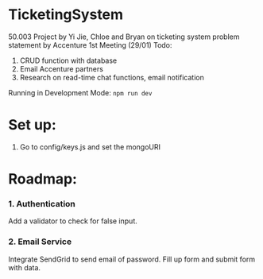 # TicketingSystem
50.003 Project by Yi Jie, Chloe and Bryan on ticketing system problem statement by Accenture
1st Meeting (29/01)
Todo:
1. CRUD function with database
2. Email Accenture partners
3. Research on read-time chat functions, email notification

Running in Development Mode:
```npm run dev```   

# Set up:
1. Go to config/keys.js and set the mongoURI

# Roadmap:
### 1. Authentication
Add a validator to check for false input.

### 2. Email Service
Integrate SendGrid to send email of password. Fill up form and submit form with data.